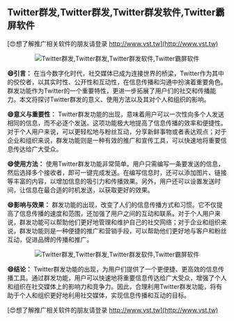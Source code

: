 ## **Twitter群发,Twitter群发,Twitter群发软件,Twitter霸屏软件**

[😍想了解推广相关软件的朋友请登录 http://www.vst.tw](http://www.vst.tw)

 <center><img src="https://vst.tw/MP4/tuiguang/png/0.png" alt="Twitter群发,Twitter群发,Twitter群发软件,Twitter霸屏软件"></center>

**😄引言：**
在当今数字化时代，社交媒体已成为连接世界的桥梁，Twitter作为其中的佼佼者，以其实时性、公开性和互动性，在信息传播和沟通中扮演着重要角色。群发功能作为Twitter的一个重要特性，更进一步拓展了用户们的社交和传播能力。本文将探讨Twitter群发的意义、使用方法以及其对个人和组织的影响。

**😄意义与重要性：**
Twitter群发功能的出现，意味着用户可以一次性向多个人发送相同的信息，而不必逐个发送。这项功能极大地提高了信息传播的效率和便捷性。对于个人用户来说，可以更轻松地与粉丝互动，分享新鲜事物或者表达观点；对于企业和组织来说，群发功能则是一种有效的推广和宣传工具，可以快速地将重要信息传达给广大受众。

**😄使用方法：**
使用Twitter群发功能非常简单。用户只需编写一条要发送的信息，然后选择多个接收者，即可一键完成发送。在编写信息时，还可以添加图片、链接等丰富的内容，以增加信息的吸引力和传播效果。另外，用户还可以设置发送时间，让信息在最合适的时机发送，以获取更好的效果。

**😄影响与效果：**
群发功能的出现，改变了人们的信息传播方式和习惯。它不仅提高了信息传播的速度和范围，还加强了用户之间的互动和联系。对于个人用户来说，群发功能可以帮助他们更好地管理和维护自己的社交网络；对于企业和组织来说，群发功能则是一种便捷的推广和营销手段，可以帮助他们更好地与客户和粉丝互动，促进品牌的传播和推广。

 <center><img src="https://vst.tw/MP4/tuiguang/png/4.png" alt="Twitter群发,Twitter群发,Twitter群发软件,Twitter霸屏软件"></center>

**😄结论：**
Twitter群发功能的出现，为用户们提供了一个更便捷、更高效的信息传播工具。通过群发功能，用户可以快速地将重要信息传达给广大受众，增强了个人和组织在社交媒体上的影响力和竞争力。因此，合理利用Twitter群发功能，将有助于个人和组织更好地利用社交媒体，实现信息传播和互动的目标。

[😍想了解推广相关软件的朋友请登录 http://www.vst.tw](http://www.vst.tw)



